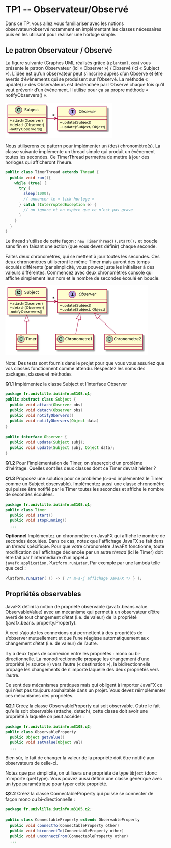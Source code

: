 # TP1 -- Observateur/Observé

Dans ce TP, vous allez vous familiariser avec les notions observateur/observé
notamment en implémentant les classes nécessaires puis en les utilisant pour
réaliser une horloge simple.

## Le patron Observateur / Observé

La figure suivante (Graphes UML réalisés grâce à `plantuml.com`) vous présente le patron Observateur (ici « Observer ») / Observé (ici « Subject »).
L’idée est qu’un observateur peut s’inscrire auprès d’un Observé et être avertis d’évènements qui se produisent sur l’Observé.
La méthode « update() » des Observateurs est déclenchée par l’Observé chaque fois qu’il veut prévenir d’un évènement.
Il utilise pour ça sa propre méthode « notifyObservers() ».

![Diagrame UML du patron Observateur/Observé](documentation/umlObserverObservable.png)

Nous utiliserons ce pattern pour implémenter un (des) chronomètre(s).
La classe suivante implémente un thread simple qui produit un évènement toutes les secondes.
Ce TimerThread permettra de mettre à jour des horloges qui afficheront l’heure.

```java
public class TimerThread extends Thread {
  public void run(){
    while (true) {
      try {
        sleep(1000);
        // annoncer le « tick-horloge »
      } catch (InterruptedException e) {
        // on ignore et on espère que ce n’est pas grave
      }
    }
  }
}
```

Le thread s’utilise de cette façon : `new TimerThread().start();` et boucle sans fin
en faisant une action (que vous devez définir) chaque seconde.

Faites deux chronomètres, qui se mettent à jour toutes les secondes.
Ces deux chronomètres utiliseront le même Timer mais auront des temps écoulés différents (par simplicité, vous pouvez juste les initialiser à des valeurs différentes.
Commencez avec deux chronomètres console qui affiche simplement leur nom et le nombre de secondes écoulé en boucle.


![Diagrame UML des chronomètres et du Timer à implémenter](documentation/umlChronometreObserver.png)

Note: Des tests sont fournis dans le projet pour que vous vous assuriez que vos classes fonctionnent comme attendu.
Respectez les noms des packages, classes et méthodes

**Q1.1** Implémentez la classe Subject et l’interface Observer

```java
package fr.univlille.iutinfo.m3105.q1;
public abstract class Subject {
  public void attach(Observer obs)
  public void detach(Observer obs)
  public void notifyObervers()
  public void notifyObervers(Object data)
}

public interface Observer {
  public void update(Subject subj);
  public void update(Subject subj, Object data);
}
```

**Q1.2** Pour l’implémentation de Timer, on s’aperçoit d’un problème d’héritage.
Quelles sont les deux classes dont ce Timer devrait hériter ?

**Q1.3** Proposez une solution pour ce problème (c-a-d implémentez le Timer comme un Subject observable).
Implémentez aussi une classe chronomètre qui puisse être notifié par le Timer toutes les secondes et affiche le nombre de secondes écoulées.

```java
package fr.univlille.iutinfo.m3105.q1;
public class Timer
  public void start()
  public void stopRunning()
  ...
```

**Optionnel** Implémentez un chronomètre en JavaFX qui affiche le nombre de secondes écoulées.
Dans ce cas, notez que l'affichage JavaFX se fait dans un *thread* spécifique.
Pour que votre chronomètre JavaFX fonctionne, toute modification de l'affichage déclencée par un autre *thread* (ici le Timer) doit être fait par l'intermédiaire d'un appel à `javafx.application.Platform.runLater`,
Par exemple par une lambda telle que ceci :

```java
Platform.runLater( () -> { /* m-a-j affichage JavaFX */ } );
```
## Propriétés observables

JavaFX défini la notion de propriété observable (javafx.beans.value. ObservableValue) avec un mécanisme qui permet à un observateur d’être averti de tout changement d’état (i.e. de valeur) de la propriété (javafx.beans. property.Property).

À ceci s’ajoute les connexions qui permettent à des propriétés de s’observer mutuellement et que l’une réagisse automatiquement aux changement d’état (i.e. de valeur) de l’autre.

Il y a deux types de connexion entre les propriétés : mono ou bi-directionnelle.
La monodirectionnelle propage les changement d’une propriété (« source ») vers l’autre (« destination »), la bidirectionnelle propage les changements de n’importe laquelle des deux propriétés vers l’autre.

Ce sont des mécanismes pratiques mais qui obligent à importer JavaFX ce qui n’est pas toujours souhaitable dans un projet.
Vous devez réimplémenter ces mécanismes des propriétés.

**Q2.1** Créez la classe ObservableProperty qui soit observable.
Outre le fait qu'elle soit observable (attache, detach), cette classe doit avoir une propriété à laquelle on peut accéder :

```java
package fr.univlille.iutinfo.m3105.q2;
public class ObservableProperty
  public Object getValue()
  public void setValue(Object val)
  ...
```

Bien sûr, le fait de changer la valeur de la propriété doit être notifié aux observateurs de celle-ci.

Notez que par simplicité, on utilisera une propriété de type `Object` (donc n'importe quel type).
Vous pouvez aussi définir une classe générique avec un type paramétrique pour typer cette propriété.

**Q2.2** Créez la classe ConnectableProperty qui puisse se connecter de façon  mono ou bi-directionnelle :

```java
package fr.univlille.iutinfo.m3105.q2;

public class ConnectableProperty extends ObservableProperty
  public void connectTo(ConnectableProperty other)
  public void biconnectTo(ConnectableProperty other)
  public void unconnectFrom(ConnectableProperty other)
  ...
```